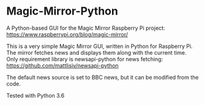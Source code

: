 # Magic-Mirror-Python

A Python-based GUI for the Magic Mirror Raspberry Pi project: https://www.raspberrypi.org/blog/magic-mirror/

This is a very simple Magic Mirror GUI, written in Python for Raspberry Pi.
The mirror fetches news and displays them along with the current time.
Only requirement library is newsapi-python for news fetching: https://github.com/mattlisiv/newsapi-python

The default news source is set to BBC news, but it can be modified from the code.

Tested with Python 3.6

